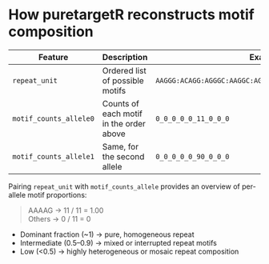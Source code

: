 # How puretargetR reconstructs motif composition

| Feature                | Description                             | Example                                                  |
| ---------------------- | --------------------------------------- | -------------------------------------------------------- |
| `repeat_unit`          | Ordered list of possible motifs         | `AAGGG:ACAGG:AGGGC:AAGGC:AGAGG:AAAAG:AAAGG:AAGAG:AAAGGG` |
| `motif_counts_allele0` | Counts of each motif in the order above | `0_0_0_0_0_11_0_0_0`                                     |
| `motif_counts_allele1` | Same, for the second allele             | `0_0_0_0_0_90_0_0_0`                                     |

Pairing `repeat_unit` with `motif_counts_allele` provides an overview of per-allele motif proportions:
> AAAAG → 11 / 11 = 1.00 \
> Others → 0 / 11 = 0

- Dominant fraction (~1) → pure, homogeneous repeat 
- Intermediate (0.5–0.9) → mixed or interrupted repeat motifs
- Low (<0.5) → highly heterogeneous or mosaic repeat composition
